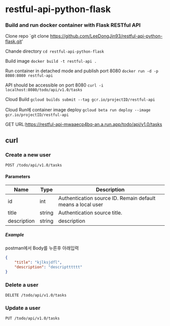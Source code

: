 # restful-api-python-flask
### Build and run docker container with Flask RESTful API

Clone repo `git clone https://github.com/LeeDongJin93/restful-api-python-flask.git'

Chande directory `cd restful-api-python-flask`

Build image `docker build -t restful-api .` 
  
Run container in detached mode and publish port 8080 `docker run -d -p 8080:8080 restful-api`
  
API should be accessible on port 8080 `curl -i localhost:8080/todo/api/v1.0/tasks`

Cloud Build     `gcloud builds submit --tag gcr.io/projectID/restful-api`

Cloud Run에 container image deploy     `gcloud beta run deploy --image gcr.io/projectID/restful-api`

GET URL:https://restful-api-mwaaecp4bq-an.a.run.app/todo/api/v1.0/tasks

## curl

### Create a new user

```
POST /todo/api/v1.0/tasks
```

#### Parameters

|Name|Type|Description|
|----|----|-----------|
|id|int|Authentication source ID. Remain default means a local user|
|title|string|Authentication source title.|
|description|string|description|


##### Example

postman에서 Body를 누른후 아래입력
```json
{
	"title": "kjlksjdfl",
	"description": "descriptttttt"
}
```

### Delete a user

```
DELETE /todo/api/v1.0/tasks
```

### Update a user

```
PUT /todo/api/v1.0/tasks
```
